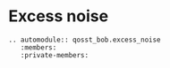 # Excess noise

```{eval-rst}
.. automodule:: qosst_bob.excess_noise
   :members:
   :private-members:

```